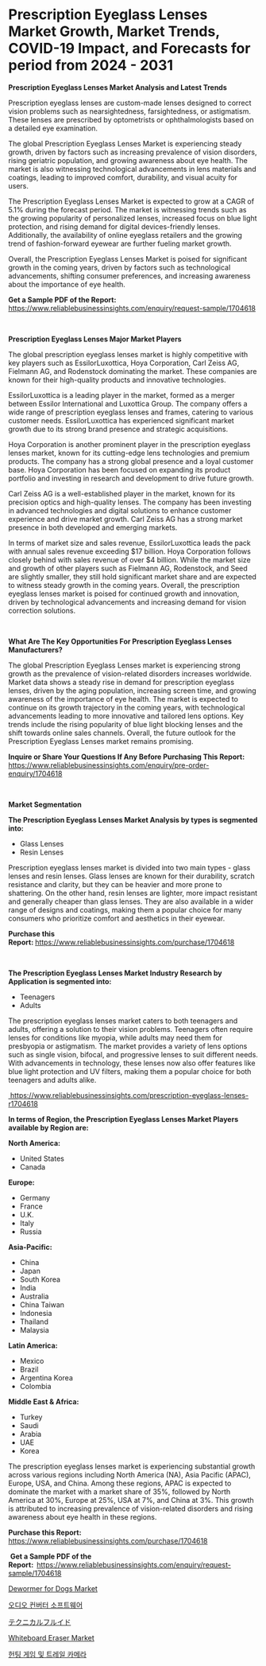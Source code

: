 <p><h1>Prescription Eyeglass Lenses Market Growth, Market Trends, COVID-19 Impact, and Forecasts for period from 2024 - 2031</h1></p><p><strong>Prescription Eyeglass Lenses Market Analysis and Latest Trends</strong></p>
<p><p>Prescription eyeglass lenses are custom-made lenses designed to correct vision problems such as nearsightedness, farsightedness, or astigmatism. These lenses are prescribed by optometrists or ophthalmologists based on a detailed eye examination. </p><p>The global Prescription Eyeglass Lenses Market is experiencing steady growth, driven by factors such as increasing prevalence of vision disorders, rising geriatric population, and growing awareness about eye health. The market is also witnessing technological advancements in lens materials and coatings, leading to improved comfort, durability, and visual acuity for users.</p><p>The Prescription Eyeglass Lenses Market is expected to grow at a CAGR of 5.1% during the forecast period. The market is witnessing trends such as the growing popularity of personalized lenses, increased focus on blue light protection, and rising demand for digital devices-friendly lenses. Additionally, the availability of online eyeglass retailers and the growing trend of fashion-forward eyewear are further fueling market growth.</p><p>Overall, the Prescription Eyeglass Lenses Market is poised for significant growth in the coming years, driven by factors such as technological advancements, shifting consumer preferences, and increasing awareness about the importance of eye health.</p></p>
<p><strong>Get a Sample PDF of the Report:&nbsp;</strong> <a href="https://www.reliablebusinessinsights.com/enquiry/request-sample/1704618">https://www.reliablebusinessinsights.com/enquiry/request-sample/1704618</a></p>
<p>&nbsp;</p>
<p><strong>Prescription Eyeglass Lenses Major Market Players</strong></p>
<p><p>The global prescription eyeglass lenses market is highly competitive with key players such as EssilorLuxottica, Hoya Corporation, Carl Zeiss AG, Fielmann AG, and Rodenstock dominating the market. These companies are known for their high-quality products and innovative technologies.</p><p>EssilorLuxottica is a leading player in the market, formed as a merger between Essilor International and Luxottica Group. The company offers a wide range of prescription eyeglass lenses and frames, catering to various customer needs. EssilorLuxottica has experienced significant market growth due to its strong brand presence and strategic acquisitions.</p><p>Hoya Corporation is another prominent player in the prescription eyeglass lenses market, known for its cutting-edge lens technologies and premium products. The company has a strong global presence and a loyal customer base. Hoya Corporation has been focused on expanding its product portfolio and investing in research and development to drive future growth.</p><p>Carl Zeiss AG is a well-established player in the market, known for its precision optics and high-quality lenses. The company has been investing in advanced technologies and digital solutions to enhance customer experience and drive market growth. Carl Zeiss AG has a strong market presence in both developed and emerging markets.</p><p>In terms of market size and sales revenue, EssilorLuxottica leads the pack with annual sales revenue exceeding $17 billion. Hoya Corporation follows closely behind with sales revenue of over $4 billion. While the market size and growth of other players such as Fielmann AG, Rodenstock, and Seed are slightly smaller, they still hold significant market share and are expected to witness steady growth in the coming years. Overall, the prescription eyeglass lenses market is poised for continued growth and innovation, driven by technological advancements and increasing demand for vision correction solutions.</p></p>
<p>&nbsp;</p>
<p><strong>What Are The Key Opportunities For Prescription Eyeglass Lenses Manufacturers?</strong></p>
<p><p>The global Prescription Eyeglass Lenses market is experiencing strong growth as the prevalence of vision-related disorders increases worldwide. Market data shows a steady rise in demand for prescription eyeglass lenses, driven by the aging population, increasing screen time, and growing awareness of the importance of eye health. The market is expected to continue on its growth trajectory in the coming years, with technological advancements leading to more innovative and tailored lens options. Key trends include the rising popularity of blue light blocking lenses and the shift towards online sales channels. Overall, the future outlook for the Prescription Eyeglass Lenses market remains promising.</p></p>
<p><strong>Inquire or Share Your Questions If Any Before Purchasing This Report:</strong> <a href="https://www.reliablebusinessinsights.com/enquiry/pre-order-enquiry/1704618">https://www.reliablebusinessinsights.com/enquiry/pre-order-enquiry/1704618</a></p>
<p>&nbsp;</p>
<p><strong>Market Segmentation</strong></p>
<p><strong>The Prescription Eyeglass Lenses Market Analysis by types is segmented into:</strong></p>
<p><ul><li>Glass Lenses</li><li>Resin Lenses</li></ul></p>
<p><p>Prescription eyeglass lenses market is divided into two main types - glass lenses and resin lenses. Glass lenses are known for their durability, scratch resistance and clarity, but they can be heavier and more prone to shattering. On the other hand, resin lenses are lighter, more impact resistant and generally cheaper than glass lenses. They are also available in a wider range of designs and coatings, making them a popular choice for many consumers who prioritize comfort and aesthetics in their eyewear.</p></p>
<p><strong>Purchase this Report:&nbsp;</strong><a href="https://www.reliablebusinessinsights.com/purchase/1704618">https://www.reliablebusinessinsights.com/purchase/1704618</a></p>
<p>&nbsp;</p>
<p><strong>The Prescription Eyeglass Lenses Market Industry Research by Application is segmented into:</strong></p>
<p><ul><li>Teenagers</li><li>Adults</li></ul></p>
<p><p>The prescription eyeglass lenses market caters to both teenagers and adults, offering a solution to their vision problems. Teenagers often require lenses for conditions like myopia, while adults may need them for presbyopia or astigmatism. The market provides a variety of lens options such as single vision, bifocal, and progressive lenses to suit different needs. With advancements in technology, these lenses now also offer features like blue light protection and UV filters, making them a popular choice for both teenagers and adults alike.</p></p>
<p><a href="https://www.reliablebusinessinsights.com/prescription-eyeglass-lenses-r1704618">&nbsp;https://www.reliablebusinessinsights.com/prescription-eyeglass-lenses-r1704618</a></p>
<p><strong>In terms of Region, the Prescription Eyeglass Lenses Market Players available by Region are:</strong></p>
<p>
    <p> <strong> North America: </strong>
        <ul>
            <li>United States</li>
            <li>Canada</li>
        </ul>
        </p> 
    <p> <strong> Europe: </strong>
        <ul>
            <li>Germany</li>
            <li>France</li>
            <li>U.K.</li>
            <li>Italy</li>
            <li>Russia</li>
        </ul>
        </p> 
    <p> <strong> Asia-Pacific: </strong>
        <ul>
            <li>China</li>
            <li>Japan</li>
            <li>South Korea</li>
            <li>India</li>
            <li>Australia</li>
            <li>China Taiwan</li>
            <li>Indonesia</li>
            <li>Thailand</li>
            <li>Malaysia</li>
        </ul>
        </p> 
    <p> <strong> Latin America: </strong>
        <ul>
            <li>Mexico</li>
            <li>Brazil</li>
            <li>Argentina Korea</li>
            <li>Colombia</li>
        </ul>
        </p> 
    <p> <strong> Middle East & Africa: </strong>
        <ul>
            <li>Turkey</li>
            <li>Saudi</li>
            <li>Arabia</li>
            <li>UAE</li>
            <li>Korea</li>
        </ul>
    </p>
    </p>
<p><p>The prescription eyeglass lenses market is experiencing substantial growth across various regions including North America (NA), Asia Pacific (APAC), Europe, USA, and China. Among these regions, APAC is expected to dominate the market with a market share of 35%, followed by North America at 30%, Europe at 25%, USA at 7%, and China at 3%. This growth is attributed to increasing prevalence of vision-related disorders and rising awareness about eye health in these regions.</p></p>
<p><strong>Purchase this Report: </strong><a href="https://www.reliablebusinessinsights.com/purchase/1704618">https://www.reliablebusinessinsights.com/purchase/1704618</a></p>
<p>&nbsp;<strong>Get a Sample PDF of the Report:&nbsp;&nbsp;</strong><a href="https://www.reliablebusinessinsights.com/enquiry/request-sample/1704618">https://www.reliablebusinessinsights.com/enquiry/request-sample/1704618</a></p>
<p><strong></strong></p>
<p><p><a href="https://github.com/AKSHATREPORTPRIME/Market-Research-Report-List-5/blob/main/dewormer-for-dogs-market.md">Dewormer for Dogs Market</a></p><p><a href="https://medium.com/@emmettsaynford43546/%EA%B8%80%EB%A1%9C%EB%B2%8C-%EC%98%A4%EB%94%94%EC%98%A4-%EC%BB%A8%EB%B2%84%ED%84%B0-%EC%86%8C%ED%94%84%ED%8A%B8%EC%9B%A8%EC%96%B4-%EC%8B%9C%EC%9E%A5%EC%9D%98-%EA%B8%B0%ED%9A%8C%EC%99%80-2024%EB%85%84%EB%B6%80%ED%84%B0-2031%EB%85%84%EA%B9%8C%EC%A7%80%EC%9D%98-%EC%98%88%EC%B8%A1-79821c95d7e2">오디오 컨버터 소프트웨어</a></p><p><a href="https://github.com/dadanedu33/Market-Research-Report-List-2/blob/main/4944229141341.md">テクニカルフルイド</a></p><p><a href="https://github.com/indrystar/Market-Research-Report-List-3/blob/main/whiteboard-eraser-market.md">Whiteboard Eraser Market</a></p><p><a href="https://github.com/DavidRobb19/Market-Research-Report-List-1/blob/main/7114676149196.md">헌팅 게임 및 트레일 카메라</a></p></p>